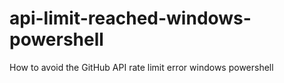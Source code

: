 # api-limit-reached-windows-powershell
How to avoid the GitHub API rate limit error windows powershell
